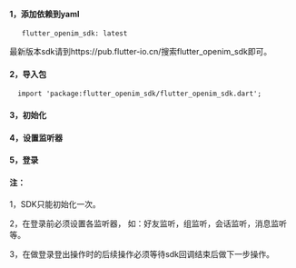 #### 1，添加依赖到yaml

       flutter_openim_sdk: latest

最新版本sdk请到https://pub.flutter-io.cn/搜索flutter_openim_sdk即可。

#### 2，导入包

      import 'package:flutter_openim_sdk/flutter_openim_sdk.dart';

#### 3，初始化

#### 4，设置监听器

#### 5，登录



#### 注：

1，SDK只能初始化一次。

2，在登录前必须设置各监听器， 如：好友监听，组监听，会话监听，消息监听等。

3，在做登录登出操作时的后续操作必须等待sdk回调结束后做下一步操作。

